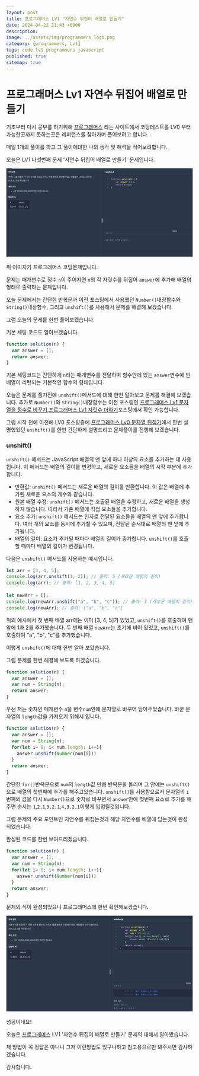 ```yaml
---
layout: post
title: 프로그래머스 LV1 "자연수 뒤집어 배열로 만들기"
date: 2024-04-22 21:43 +0900
description: 
image: ../assets/img/programmers_logo.png
category: [programmers, Lv1]
tags: code lv1 programmers javascript
published: true
sitemap: true
---
```


# 프로그래머스 Lv1 자연수 뒤집어 배열로 만들기

  기초부터 다시 공부를 하기위해 [프로그래머스](https://programmers.co.kr/) 라는 사이트에서
  코딩테스트를 LV0 부터 가능한곳까지 못하는곳은 레퍼런스를 찾아가며 풀어보려고 합니다.
  
  매일 1개의 풀이를 하고 그 풀이에대한 나의 생각 및 해석을 적어보려합니다.

  오늘은 LV1 다섯번째 문제 '자연수 뒤집어 배열로 만들기' 문제입니다.

  ![프로그래머스 이미지](/assets/img/자연수뒤집어배열로만들기_01.png)

  위 이미지가 프로그래머스 코딩문제입니다.
  
  문제는 매개변수로 정수 `n`이 주어지면 `n`의 각 자릿수를 뒤집어 `answer`에 추가해 배열의 형태로 출력하는 문제입니다.

  오늘 문제에서는 간단한 반복문과 이전 포스팅에서 사용했던 `Number()`내장함수와 `String()`내장함수, 그리고 `unshift()`를 사용해서 문제를 해결해 보겠습니다.

  그럼 오늘의 문제를 한번 풀어보겠습니다.

  기본 세팅 코드도 알아보겠습니다.
  
```javascript
function solution(n) {
  var answer = [];
  return answer;
}
```

기본 세팅코드는 간단하게 `n`라는 매개변수를 전달하며 함수안에 있는 `answer`변수에 빈 배열이 리턴되는 기본적인 함수의 형태입니다.

오늘은 문제를 풀기전에 `unshift()`메서드에 대해 한번 알아보고 문제를 해결해 보겠습니다.
추가로 `Number()`와 `String()`내장함수는 이전 포스팅인 [프로그래머스 Lv1 문자열을 정수로 바꾸기](https://spearboy.github.io/posts/programmers_22/),[프로그래머스 Lv1 자릿수 더하기](https://spearboy.github.io/posts/programmers_24/)포스팅에서 확인 가능합니다.

그럼 시작 전에 이전에 LV0 포스팅중에 [프로그래머스 Lv0 문자열 뒤집기](https://spearboy.github.io/posts/programmers_9/)에서 한번 설명했었던 `unshift()`를 한번 간단하게 설명드리고 문제풀이를 진행해 보겠습니다.

### unshift()

`unshift()` 메서드는 JavaScript 배열의 맨 앞에 하나 이상의 요소를 추가하는 데 사용됩니다. 이 메서드는 배열의 길이를 변경하고, 새로운 요소들을 배열의 시작 부분에 추가합니다.
  + 반환값: `unshift()` 메서드는 새로운 배열의 길이를 반환합니다. 이 값은 배열에 추가된 새로운 요소의 개수와 같습니다.
  + 원본 배열 수정: `unshift()` 메서드는 호출된 배열을 수정하고, 새로운 배열을 생성하지 않습니다. 따라서 기존 배열에 직접 요소들을 추가합니다.
  + 요소 추가: `unshift()` 메서드는 인자로 전달된 요소들을 배열의 맨 앞에 추가합니다. 여러 개의 요소를 동시에 추가할 수 있으며, 전달된 순서대로 배열의 맨 앞에 추가됩니다.
  + 배열의 길이: 요소가 추가될 때마다 배열의 길이가 증가합니다. `unshift()`를 호출할 때마다 배열의 길이가 변경됩니다.

다음은 `unshift()` 메서드를 사용하는 예시입니다.
```javascript
let arr = [3, 4, 5];
console.log(arr.unshift(1, 2)); // 출력: 5 (새로운 배열의 길이)
console.log(arr); // 출력: [1, 2, 3, 4, 5]

let newArr = [];
console.log(newArr.unshift("a", "b", "c")); // 출력: 3 (새로운 배열의 길이)
console.log(newArr); // 출력: ["a", "b", "c"]
```

위의 예시에서 첫 번째 배열 arr에는 이미 [3, 4, 5]가 있었고, `unshift()`를 호출하여 맨 앞에 1과 2를 추가했습니다. 두 번째 배열 `newArr`는 초기에 비어 있었고, `unshift()`를 호출하여 "a", "b", "c"를 추가했습니다.

이렇게 `unshift()`에 대해 한번 알아 보았습니다.

그럼 문제를 한번 해결해 보도록 하겠습니다.

```javascript
function solution(n) {
  var answer = [];
  var num = String(n);
  return answer;
}
```

우선 저는 숫자인 매개변수 `n`을 변수`num`안에 문자열로 바꾸어 담아주었습니다. 바꾼 문자열의 `length`값을 가져오기 위해서 입니다.

```javascript
function solution(n) {
  var answer = [];
  var num = String(n);
  for(let i= 0; i< num.length; i++){
    answer.unshift(Number(num[i]))
  }
  return answer;
}
```

간단한 `for()`반복문으로 `num`의 `length`값 만큼 반복문을 돌리며 그 안에는 `unshift()`으로 배열의 첫번째에 추가를 해주고있습니다. `unshift()`를 사용함으로서 문자열의 `i`번째의 값을 다시 `Number()`으로 숫자로 바꾸면서 `answer`안에 첫번째 요소로 추가를 해주면 순서는 `1`,`2,1`,`3,2,1`,`4,3,2,1`이렇게 입렵될것입니다.

그럼 문제의 주요 포인트인 자연수를 뒤집는것과 해당 자연수를 배열에 담는것이 완성 되었습니다.

완성된 코드를 한번 보여드리겠습니다.

```javascript
function solution(n) {
  var answer = [];
  var num = String(n);
  for(let i= 0; i< num.length; i++){
    answer.unshift(Number(num[i]))
  }
  return answer;
}
```

문제의 식이 완성되었으니 프로그래머스에 한번 확인해보겠습니다.

![프로그래머스 이미지](/assets/img/자연수뒤집어배열로만들기_02.png)

성공이네요!

오늘은 [프로그래머스](https://programmers.co.kr/) LV1 '자연수 뒤집어 배열로 만들기' 문제의 대해서 알아봤습니다.

제 방법이 꼭 정답은 아니니 그저 이런방법도 있구나하고 참고용으로만 봐주시면 감사하겠습니다.

감사합니다.